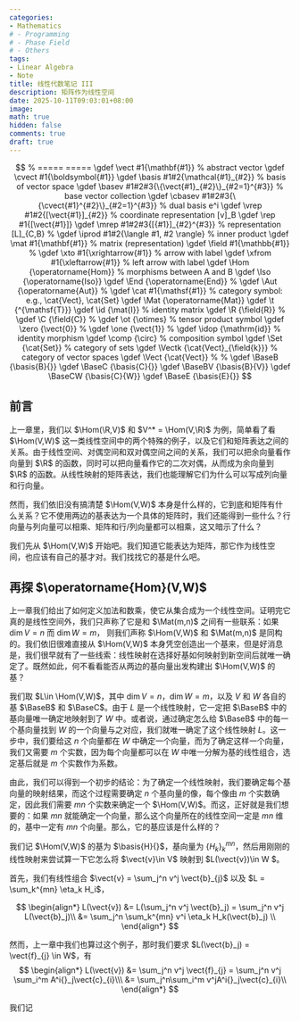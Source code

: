 ```yaml
---
categories:
- Mathematics
# - Programming
# - Phase Field
# - Others
tags:
- Linear Algebra
- Note
title: 线性代数笔记 III
description: 矩阵作为线性空间
date: 2025-10-11T09:03:01+08:00
image: 
math: true
hidden: false
comments: true
draft: true
---
```

$$
% =====  =====
\gdef       \vect           #1{\mathbf{#1}}                             % abstract vector
\gdef       \cvect          #1{\boldsymbol{#1}}
\gdef       \basis          #1#2{\mathcal{#1}_{#2}}                            % basis of vector space
\gdef       \basev          #1#2#3{\{\vect{#1}_{#2}\}_{#2=1}^{#3}}                     % base vector collection
\gdef       \cbasev         #1#2#3{\{\cvect{#1}^{#2}\}_{#2=1}^{#3}}                      % dual basis e^i
\gdef       \vrep           #1#2{[\vect{#1}]_{#2}}                           % coordinate representation [v]_B
\gdef       \rep            #1{[\vect{#1}]}
\gdef       \mrep           #1#2#3{[{#1}]_{#2}^{#3}}                      % representation [L]_{C,B}
% 
\gdef       \iprod          #1#2{\langle #1, #2 \rangle}                % inner product
\gdef       \mat            #1{\mathbf{#1}}                             % matrix (representation)
\gdef       \field          #1{\mathbb{#1}}                             % 
\gdef       \xto            #1{\xrightarrow{#1}}                        % arrow with label
\gdef       \xfrom          #1{\xleftarrow{#1}}                         % left arrow with label
\gdef       \Hom            {\operatorname{Hom}}             % morphisms between A and B
\gdef       \Iso            {\operatorname{Iso}}
\gdef       \End            {\operatorname{End}}                  % 
\gdef       \Aut            {\operatorname{Aut}}                  % 
\gdef       \cat            #1{\mathsf{#1}}                             % category symbol: e.g., \cat{Vect}, \cat{Set}
\gdef       \Mat            {\operatorname{Mat}}
\gdef       \t              {^{\mathsf{T}}}
\gdef       \id             {\mat{I}}                                % identity matrix
\gdef       \R              {\field{R}}                                % 
\gdef       \C              {\field{C}}                                % 
\gdef       \ot             {\otimes}                                   % tensor product symbol
\gdef       \zero           {\vect{0}}                                  % 
\gdef       \one            {\vect{1}}                                  % 
\gdef       \idop           {\mathrm{id}}                               % identity morphism
\gdef       \comp           {\circ}                                     % composition symbol
\gdef       \Set            {\cat{Set}}                                 % category of sets
\gdef       \Vectk          {\cat{Vect}_{\field{k}}}                    % category of vector spaces
\gdef       \Vect           {\cat{Vect}}                                % 
% 
\gdef       \BaseB             {\basis{B}{}}
\gdef       \BaseC             {\basis{C}{}}
\gdef       \BaseBV             {\basis{B}{V}}
\gdef       \BaseCW             {\basis{C}{W}}
\gdef       \BaseE          {\basis{E}{}}
$$

## 前言

上一章里，我们以 $\Hom(\R,V)$ 和 $V^* = \Hom(V,\R)$ 为例，简单看了看 $\Hom(V,W)$ 这一类线性空间中的两个特殊的例子，以及它们和矩阵表达之间的关系。由于线性空间、对偶空间和双对偶空间之间的关系，我们可以把余向量看作向量到 $\R$ 的函数，同时可以把向量看作它的二次对偶，从而成为余向量到 $\R$ 的函数。从线性映射的矩阵表达，我们也能理解它们为什么可以写成列向量和行向量。

然而，我们依旧没有搞清楚 $\Hom(V,W)$ 本身是什么样的，它到底和矩阵有什么关系？它不使用两边的基表达为一个具体的矩阵时，我们还能得到一些什么？行向量与列向量可以相乘、矩阵和行/列向量都可以相乘，这又暗示了什么？

我们先从 $\Hom(V,W)$ 开始吧。我们知道它能表达为矩阵，那它作为线性空间，也应该有自己的基才对。我们找找它的基是什么吧。

## 再探 \$\operatorname{Hom}(V,W)\$ 

上一章我们给出了如何定义加法和数乘，使它从集合成为一个线性空间。证明完它真的是线性空间外，我们只声称了它是和 $\Mat(m,n)$ 之间有一些联系：如果 $\dim V = n$ 而 $\dim W = m$， 则我们声称 $\Hom(V,W)$ 和 $\Mat(m,n)$ 是同构的。我们依旧很难直接从 $\Hom(V,W)$ 本身凭空创造出一个基来，但是好消息是，我们很早就有了一些线索：线性映射在选择好基如何映射到新空间后就唯一确定了。既然如此，何不看看能否从两边的基向量出发构建出 $\Hom(V,W)$ 的基？

我们取 $L\in \Hom(V,W)$，其中 $\dim V = n$，$\dim W = m$，以及 $V$ 和 $W$ 各自的基 $\BaseB$ 和 $\BaseC$。由于 $L$ 是一个线性映射，它一定把 $\BaseB$ 中的基向量唯一确定地映射到了 $W$ 中。或者说，通过确定怎么给 $\BaseB$ 中的每一个基向量找到 $W$ 的一个向量与之对应，我们就唯一确定了这个线性映射 $L$。这一步中，我们要给这 $n$ 个向量都在 $W$ 中确定一个向量，而为了确定这样一个向量，我们又需要 $m$ 个实数，因为每个向量都可以在 $W$ 中唯一分解为基的线性组合，选定基后就是 $m$ 个实数作为系数。

由此，我们可以得到一个初步的结论：为了确定一个线性映射，我们要确定每个基向量的映射结果，而这个过程需要确定 $n$ 个基向量的像，每个像由 $m$ 个实数确定，因此我们需要 $mn$ 个实数来确定一个 $\Hom(V,W)$。而这，正好就是我们想要的：如果 $mn$ 就能确定一个向量，那么这个向量所在的线性空间一定是 $mn$ 维的，基中一定有 $mn$ 个向量。那么，它的基应该是什么样的？

我们记 $\Hom(V,W)$ 的基为 $\basis{H}{}$，基向量为 $\{H_k\}_{k}^{mn}$，然后用刚刚的线性映射来尝试算一下它怎么将 $\vect{v}\in V$ 映射到 $L(\vect{v})\in W $。

首先，我们有线性组合 $\vect{v} = \sum_j^n v^j \vect{b}_{j}$ 以及 $L = \sum_k^{mn} \eta_k H_i$，

<!-- 记 ，则每个 $\vect{f}_j$ 有 $\vect{f}_{j} = \sum_i^m A^i{}_j\vect{c}_{i}$。  -->

$$
\begin{align*}
L(\vect{v}) &= L(\sum_j^n v^j \vect{b}_j) = \sum_j^n v^j L(\vect{b}_j)\\
            &= \sum_j^n \sum_k^{mn} v^i \eta_k H_k(\vect{b}_j) \\
\end{align*}
$$
  <!-- - 经过整理，我们有 $$L(\vect{v}) =   = \sum_i^m (\sum_j^n A^i{}_jv^j)\vect{c}_{i} = \sum_i^m w^i \vect{c}_{i} = \vect{w}$$ -->
然而，上一章中我们也算过这个例子，那时我们要求 $L(\vect{b}_j) = \vect{f}_{j} \in W$，有
$$
\begin{align*}
L(\vect{v}) &= \sum_j^n v^j \vect{f}_{j} = \sum_j^n v^j \sum_i^m A^i{}_j\vect{c}_{i}\\\
            &= \sum_j^n\sum_i^m v^jA^i{}_j\vect{c}_{i}\\
\end{align*}
$$

我们记


